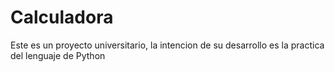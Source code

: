 # Calculadora
Este es un proyecto universitario, la intencion de su desarrollo es la practica del lenguaje de Python
